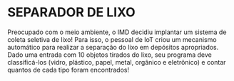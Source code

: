 # SEPARADOR DE LIXO #

Preocupado com o meio ambiente, o IMD decidiu implantar um sistema de coleta seletiva de lixo! Para isso, o pessoal de IoT criou um mecanismo automático para realizar a separação do lixo em depósitos apropriados. Dado uma entrada com 10 objetos tirados do lixo, seu programa deve classificá-los (vidro, plástico, papel, metal, orgânico e eletrônico) e contar quantos de cada tipo foram encontrados!
